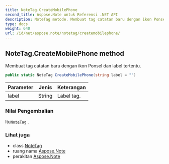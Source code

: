 ```yaml
---
title: NoteTag.CreateMobilePhone
second_title: Aspose.Note untuk Referensi .NET API
description: NoteTag metode. Membuat tag catatan baru dengan ikon Ponsel dan label tertentu.
type: docs
weight: 640
url: /id/net/aspose.note/notetag/createmobilephone/
---
```

## NoteTag.CreateMobilePhone method

Membuat tag catatan baru dengan ikon Ponsel dan label tertentu.

```csharp
public static NoteTag CreateMobilePhone(string label = "")
```

| Parameter | Jenis | Keterangan |
| --- | --- | --- |
| label | String | Label tag. |

### Nilai Pengembalian

Itu[`NoteTag`](../) .

### Lihat juga

* class [NoteTag](../)
* ruang nama [Aspose.Note](../../notetag/)
* perakitan [Aspose.Note](../../../)



